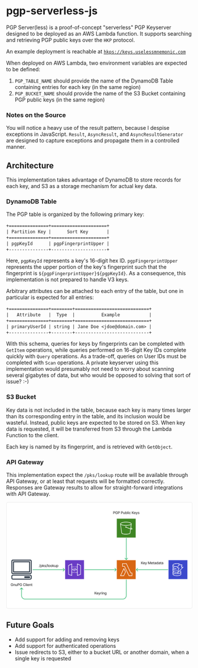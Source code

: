 # pgp-serverless-js
PGP Server(less) is a proof-of-concept "serverless" PGP Keyserver designed to be deployed as an AWS Lambda function. It
supports searching and retrieving PGP public keys over the `HKP` protocol.

An example deployment is reachable at [`hkps://keys.uselessmnemonic.com`](https://keys.uselessmnemonic.com/pks/lookup?op=index&search=chris)

When deployed on AWS Lambda, two environment variables are expected to be defined:
1. `PGP_TABLE_NAME` should provide the name of the DynamoDB Table containing entries for each key (in the same region)
2. `PGP_BUCKET_NAME` should provide the name of the S3 Bucket containing PGP public keys (in the same region)

### Notes on the Source
You will notice a heavy use of the result pattern, because I despise exceptions in JavaScript. `Result`, `AsyncResult`,
and `AsyncResultGenerator` are designed to capture exceptions and propagate them in a controlled manner.

## Architecture
This implementation takes advantage of DynamoDB to store records for each key, and S3 as a storage mechanism for actual
key data.

### DynamoDB Table
The PGP table is organized by the following primary key:
```
+===============+=====================+
| Partition Key |      Sort Key       |
+===============+=====================+
| pgpKeyId      | pgpFingerprintUpper |
+---------------+---------------------+
```

Here, `pgpKeyId` represents a key's 16-digit hex ID. `pgpFingerprintUpper` represents the upper portion of the key's
fingerprint such that the fingerprint is `${pgpFingerprintUpper}${pgpKeyId}`. As a consequence, this implementation is
not prepared to handle V3 keys.

Arbitrary attributes can be attached to each entry of the table, but one in particular is expected for all entries:
```
+===============+========+============================+
|   Attribute   |  Type  |          Example           |
+===============+========+============================+
| primaryUserId | string | Jane Doe <jdoe@domain.com> |
+---------------+--------+----------------------------+
```

With this schema, queries for keys by fingerprints can be completed with `GetItem` operations, while queries performed
on 16-digit Key IDs complete quickly with `Query` operations. As a trade-off, queries on User IDs must be completed with
`Scan` operations. A private keyserver using this implementation would presumably not need to worry about scanning
several gigabytes of data, but who would be opposed to solving that sort of issue? :-)

### S3 Bucket
Key data is not included in the table, because each key is many times larger than its corresponding entry in the table,
and its inclusion would be wasteful. Instead, public keys are expected to be stored on S3. When key data is requested,
it will be transferred from S3 through the Lambda Function to the client.

Each key is named by its fingerprint, and is retrieved with `GetObject`.

### API Gateway
This implementation expect the `/pks/lookup` route will be available through API Gateway, or at least that requests will
be formatted correctly. Responses are Gateway results to allow for straight-forward integrations with API Gateway.

![PGP Serverless Diagram](docs/pgp-serverless-diagram.png)

## Future Goals
- Add support for adding and removing keys
- Add support for authenticated operations
- Issue redirects to S3, either to a bucket URL or another domain, when a single key is requested
